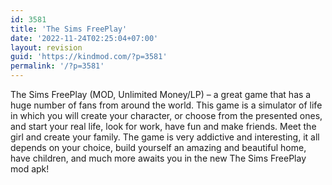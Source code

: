 ```yaml
---
id: 3581
title: 'The Sims FreePlay'
date: '2022-11-24T02:25:04+07:00'
layout: revision
guid: 'https://kindmod.com/?p=3581'
permalink: '/?p=3581'
---
```


The Sims FreePlay (MOD, Unlimited Money/LP) – a great game that has a huge number of fans from around the world. This game is a simulator of life in which you will create your character, or choose from the presented ones, and start your real life, look for work, have fun and make friends. Meet the girl and create your family. The game is very addictive and interesting, it all depends on your choice, build yourself an amazing and beautiful home, have children, and much more awaits you in the new The Sims FreePlay mod apk!